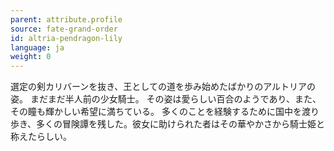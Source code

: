 ```yaml
---
parent: attribute.profile
source: fate-grand-order
id: altria-pendragon-lily
language: ja
weight: 0
---
```


選定の剣カリバーンを抜き、王としての道を歩み始めたばかりのアルトリアの姿。
まだまだ半人前の少女騎士。
その姿は愛らしい百合のようであり、また、その瞳も輝かしい希望に満ちている。
多くのことを経験するために国中を渡り歩き、多くの冒険譚を残した。彼女に助けられた者はその華やかさから騎士姫と称えたらしい。
